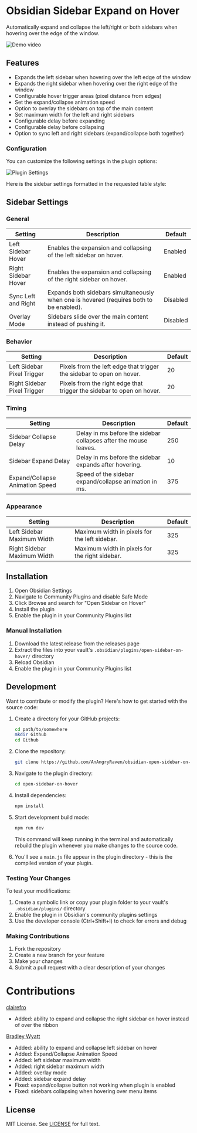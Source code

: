 # Obsidian Sidebar Expand on Hover

Automatically expand and collapse the left/right or both sidebars when hovering over the edge of the window.

![Demo video](/images/demo.gif) 

## Features

- Expands the left sidebar when hovering over the left edge of the window
- Expands the right sidebar when hovering over the right edge of the window
- Configurable hover trigger areas (pixel distance from edges)
- Set the expand/collapse animation speed
- Option to overlay the sidebars on top of the main content
- Set maximum width for the left and right sidebars
- Configurable delay before expanding
- Configurable delay before collapsing
- Option to sync left and right sidebars (expand/collapse both together)

### Configuration

You can customize the following settings in the plugin options:

![Plugin Settings](/images/settings.png) 

Here is the sidebar settings formatted in the requested table style:

## Sidebar Settings

### General

| Setting             | Description                                                                             | Default    |
| ------------------- | --------------------------------------------------------------------------------------- | ---------- |
| Left Sidebar Hover  | Enables the expansion and collapsing of the left sidebar on hover.                      | Enabled |
| Right Sidebar Hover | Enables the expansion and collapsing of the right sidebar on hover.                     | Enabled |
| Sync Left and Right | Expands both sidebars simultaneously when one is hovered (requires both to be enabled). | Disabled |
| Overlay Mode        | Sidebars slide over the main content instead of pushing it.                             | Disabled |

### Behavior

| Setting                     | Description                                                           | Default |
| --------------------------- | --------------------------------------------------------------------- | ------- |
| Left Sidebar Pixel Trigger  | Pixels from the left edge that trigger the sidebar to open on hover.  | 20      |
| Right Sidebar Pixel Trigger | Pixels from the right edge that trigger the sidebar to open on hover. | 20      |

### Timing

| Setting                         | Description                                                      | Default |
| ------------------------------- | ---------------------------------------------------------------- | ------- |
| Sidebar Collapse Delay          | Delay in ms before the sidebar collapses after the mouse leaves. | 250     |
| Sidebar Expand Delay            | Delay in ms before the sidebar expands after hovering.           | 10      |
| Expand/Collapse Animation Speed | Speed of the sidebar expand/collapse animation in ms.            | 375     |

### Appearance

| Setting                     | Description                                    | Default |
| --------------------------- | ---------------------------------------------- | ------- |
| Left Sidebar Maximum Width  | Maximum width in pixels for the left sidebar.  | 325     |
| Right Sidebar Maximum Width | Maximum width in pixels for the right sidebar. | 325     |

## Installation

1. Open Obsidian Settings
2. Navigate to Community Plugins and disable Safe Mode
3. Click Browse and search for "Open Sidebar on Hover"
4. Install the plugin
5. Enable the plugin in your Community Plugins list

### Manual Installation

1. Download the latest release from the releases page
2. Extract the files into your vault's `.obsidian/plugins/open-sidebar-on-hover/` directory
3. Reload Obsidian
4. Enable the plugin in your Community Plugins list

## Development

Want to contribute or modify the plugin? Here's how to get started with the source code:

1. Create a directory for your GitHub projects:
   ```bash
   cd path/to/somewhere
   mkdir Github
   cd Github
   ```

2. Clone the repository:
   ```bash
   git clone https://github.com/AnAngryRaven/obsidian-open-sidebar-on-hover.git
   ```

3. Navigate to the plugin directory:
   ```bash
   cd open-sidebar-on-hover
   ```

4. Install dependencies:
   ```bash
   npm install
   ```

5. Start development build mode:
   ```bash
   npm run dev
   ```
   This command will keep running in the terminal and automatically rebuild the plugin whenever you make changes to the source code.

6. You'll see a `main.js` file appear in the plugin directory - this is the compiled version of your plugin.

### Testing Your Changes

To test your modifications:

1. Create a symbolic link or copy your plugin folder to your vault's `.obsidian/plugins/` directory
2. Enable the plugin in Obsidian's community plugins settings
3. Use the developer console (Ctrl+Shift+I) to check for errors and debug

### Making Contributions

1. Fork the repository
2. Create a new branch for your feature
3. Make your changes
4. Submit a pull request with a clear description of your changes

# Contributions
[clairefro](https://github.com/clairefro) 
- Added: ability to expand and collapse the right sidebar on hover instead of over the ribbon

[Bradley Wyatt](https://github.com/bwya77) 
- Added: ability to expand and collapse left sidebar on hover
- Added: Expand/Collapse Animation Speed
- Added: left sidebar maximum width
- Added: right sidebar maximum width
- Added: overlay mode
- Added: sidebar expand delay
- Fixed: expand/collapse button not working when plugin is enabled
- Fixed: sidebars collapsing when hovering over menu items

## License

MIT License. See [LICENSE](https://github.com/AnAngryRaven/obsidian-open-sidebar-on-hover/blob/main/LICENSE) for full text.